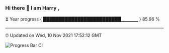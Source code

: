 ### Hi there 👋 I am Harry , 

⏳ Year progress { █████████████████████████▁▁▁▁▁ } 85.96 %

---

⏰ Updated on Wed, 10 Nov 2021 17:52:12 GMT

![Progress Bar CI](https://github.com/duykhang68/duykhang68/workflows/Progress%20Bar%20CI/badge.svg)
